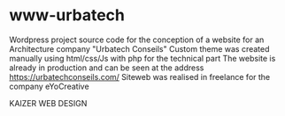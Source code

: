 # www-urbatech
Wordpress project source code for the conception of a website for an Architecture company "Urbatech Conseils"
Custom theme was created manually using html/css/Js with php for the technical part 
The website is already in production and can be seen at the address https://urbatechconseils.com/
Siteweb was realised in freelance for the company eYoCreative 

KAIZER WEB DESIGN 
